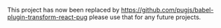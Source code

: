 This project has now been replaced by https://github.com/pugjs/babel-plugin-transform-react-pug please use that for any future projects.

